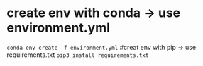 # create env with conda -> use environment.yml
```conda env create -f environment.yml``` 
#creat env with pip -> use requirements.txt 
```pip3 install requirements.txt```
